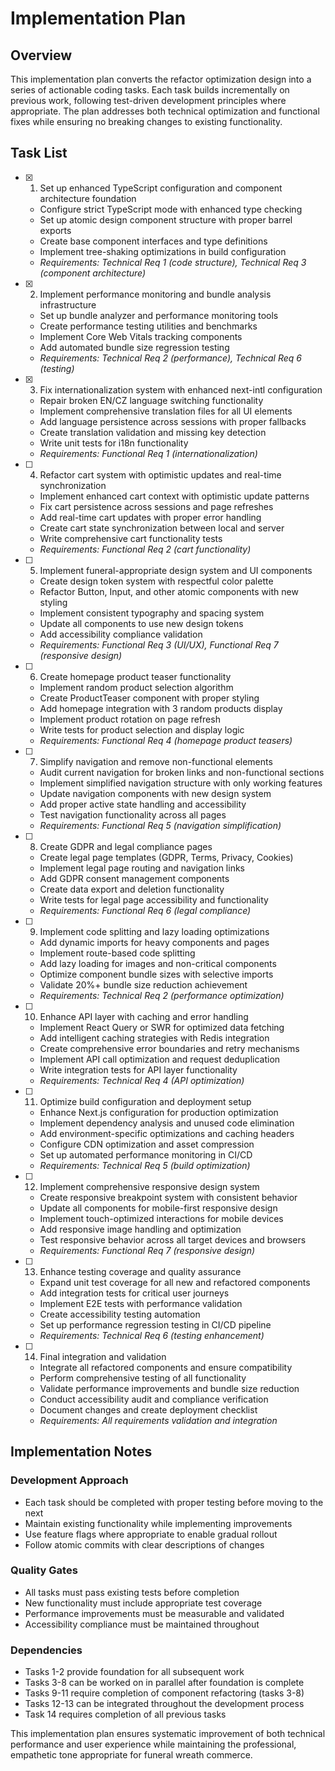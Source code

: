 # Implementation Plan

## Overview

This implementation plan converts the refactor optimization design into a series of actionable coding tasks. Each task builds incrementally on previous work, following test-driven development principles where appropriate. The plan addresses both technical optimization and functional fixes while ensuring no breaking changes to existing functionality.

## Task List

- [x] 1. Set up enhanced TypeScript configuration and component architecture foundation
  - Configure strict TypeScript mode with enhanced type checking
  - Set up atomic design component structure with proper barrel exports
  - Create base component interfaces and type definitions
  - Implement tree-shaking optimizations in build configuration
  - _Requirements: Technical Req 1 (code structure), Technical Req 3 (component architecture)_

- [x] 2. Implement performance monitoring and bundle analysis infrastructure
  - Set up bundle analyzer and performance monitoring tools
  - Create performance testing utilities and benchmarks
  - Implement Core Web Vitals tracking components
  - Add automated bundle size regression testing
  - _Requirements: Technical Req 2 (performance), Technical Req 6 (testing)_

- [x] 3. Fix internationalization system with enhanced next-intl configuration
  - Repair broken EN/CZ language switching functionality
  - Implement comprehensive translation files for all UI elements
  - Add language persistence across sessions with proper fallbacks
  - Create translation validation and missing key detection
  - Write unit tests for i18n functionality
  - _Requirements: Functional Req 1 (internationalization)_

- [ ] 4. Refactor cart system with optimistic updates and real-time synchronization
  - Implement enhanced cart context with optimistic update patterns
  - Fix cart persistence across sessions and page refreshes
  - Add real-time cart updates with proper error handling
  - Create cart state synchronization between local and server
  - Write comprehensive cart functionality tests
  - _Requirements: Functional Req 2 (cart functionality)_

- [ ] 5. Implement funeral-appropriate design system and UI components
  - Create design token system with respectful color palette
  - Refactor Button, Input, and other atomic components with new styling
  - Implement consistent typography and spacing system
  - Update all components to use new design tokens
  - Add accessibility compliance validation
  - _Requirements: Functional Req 3 (UI/UX), Functional Req 7 (responsive design)_

- [ ] 6. Create homepage product teaser functionality
  - Implement random product selection algorithm
  - Create ProductTeaser component with proper styling
  - Add homepage integration with 3 random products display
  - Implement product rotation on page refresh
  - Write tests for product selection and display logic
  - _Requirements: Functional Req 4 (homepage product teasers)_

- [ ] 7. Simplify navigation and remove non-functional elements
  - Audit current navigation for broken links and non-functional sections
  - Implement simplified navigation structure with only working features
  - Update navigation components with new design system
  - Add proper active state handling and accessibility
  - Test navigation functionality across all pages
  - _Requirements: Functional Req 5 (navigation simplification)_

- [ ] 8. Create GDPR and legal compliance pages
  - Create legal page templates (GDPR, Terms, Privacy, Cookies)
  - Implement legal page routing and navigation links
  - Add GDPR consent management components
  - Create data export and deletion functionality
  - Write tests for legal page accessibility and functionality
  - _Requirements: Functional Req 6 (legal compliance)_

- [ ] 9. Implement code splitting and lazy loading optimizations
  - Add dynamic imports for heavy components and pages
  - Implement route-based code splitting
  - Add lazy loading for images and non-critical components
  - Optimize component bundle sizes with selective imports
  - Validate 20%+ bundle size reduction achievement
  - _Requirements: Technical Req 2 (performance optimization)_

- [ ] 10. Enhance API layer with caching and error handling
  - Implement React Query or SWR for optimized data fetching
  - Add intelligent caching strategies with Redis integration
  - Create comprehensive error boundaries and retry mechanisms
  - Implement API call optimization and request deduplication
  - Write integration tests for API layer functionality
  - _Requirements: Technical Req 4 (API optimization)_

- [ ] 11. Optimize build configuration and deployment setup
  - Enhance Next.js configuration for production optimization
  - Implement dependency analysis and unused code elimination
  - Add environment-specific optimizations and caching headers
  - Configure CDN optimization and asset compression
  - Set up automated performance monitoring in CI/CD
  - _Requirements: Technical Req 5 (build optimization)_

- [ ] 12. Implement comprehensive responsive design system
  - Create responsive breakpoint system with consistent behavior
  - Update all components for mobile-first responsive design
  - Implement touch-optimized interactions for mobile devices
  - Add responsive image handling and optimization
  - Test responsive behavior across all target devices and browsers
  - _Requirements: Functional Req 7 (responsive design)_

- [ ] 13. Enhance testing coverage and quality assurance
  - Expand unit test coverage for all new and refactored components
  - Add integration tests for critical user journeys
  - Implement E2E tests with performance validation
  - Create accessibility testing automation
  - Set up performance regression testing in CI/CD pipeline
  - _Requirements: Technical Req 6 (testing enhancement)_

- [ ] 14. Final integration and validation
  - Integrate all refactored components and ensure compatibility
  - Perform comprehensive testing of all functionality
  - Validate performance improvements and bundle size reduction
  - Conduct accessibility audit and compliance verification
  - Document changes and create deployment checklist
  - _Requirements: All requirements validation and integration_

## Implementation Notes

### Development Approach

- Each task should be completed with proper testing before moving to the next
- Maintain existing functionality while implementing improvements
- Use feature flags where appropriate to enable gradual rollout
- Follow atomic commits with clear descriptions of changes

### Quality Gates

- All tasks must pass existing tests before completion
- New functionality must include appropriate test coverage
- Performance improvements must be measurable and validated
- Accessibility compliance must be maintained throughout

### Dependencies

- Tasks 1-2 provide foundation for all subsequent work
- Tasks 3-8 can be worked on in parallel after foundation is complete
- Tasks 9-11 require completion of component refactoring (tasks 3-8)
- Tasks 12-13 can be integrated throughout the development process
- Task 14 requires completion of all previous tasks

This implementation plan ensures systematic improvement of both technical performance and user experience while maintaining the professional, empathetic tone appropriate for funeral wreath commerce.
